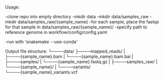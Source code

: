Usage:

-clone repo into empty directory
-mkdir data
-mkdir data/samples_raw
-mkdir data/samples_raw/{sample_name}
-for each sample, place the fastqs for
 that sample in data/samples_raw/{sample_name}/
-specify path to reference genome in workflow/config/config.yaml

-run with 'snakemake --use-conda'

Output file structure:
└────data/
     ├────mapped_reads/
     |    ├────{sample_name}.bam
     |    └────{sample_name}.bam.bai
     |
     ├────samples/
     |    └────{sample_name}.fastq.gz
     |
     ├────samples_raw/
     |    └────{sample_name}/
     |
     └────variants/
          └────{sample_name}_variants.vcf
